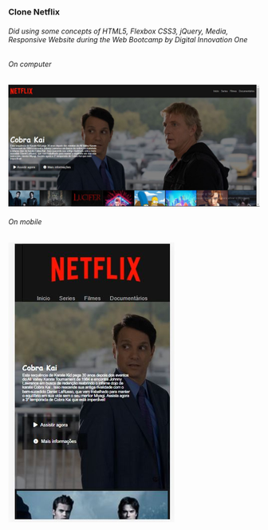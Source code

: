 ### Clone Netflix

###### Did using some concepts of HTML5, Flexbox CSS3, jQuery, Media, Responsive Website during the Web Bootcamp by Digital Innovation One

###### On computer

![PC](https://github.com/alysonfarias/netflix-clone/blob/main/PC.JPG)

###### On mobile

![Mobile](https://github.com/alysonfarias/netflix-clone/blob/main/Mobile.JPG)
